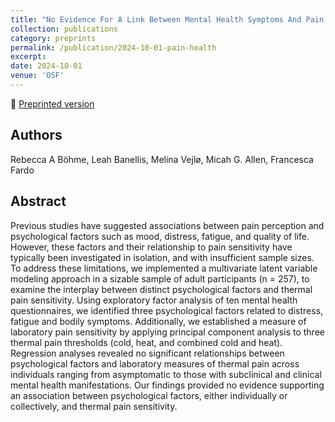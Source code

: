 ```yaml
---
title: "No Evidence For A Link Between Mental Health Symptoms And Pain Thresholds"
collection: publications
category: preprints
permalink: /publication/2024-10-01-pain-health
excerpt:
date: 2024-10-01
venue: 'OSF'
---
```


<!--more-->

📄 [Preprinted version](https://files.osf.io/v1/resources/bc627/providers/osfstorage/659ebf457dbd220068d852eb?action=download&direct&version=2) <br>

## Authors
Rebecca A Böhme, Leah Banellis, Melina Vejlø, Micah G. Allen, Francesca Fardo

## Abstract
Previous studies have suggested associations between pain perception and psychological factors such as mood, distress, fatigue, and quality of life. However, these factors and their relationship to pain sensitivity have typically been investigated in isolation, and with insufficient sample sizes. To address these limitations, we implemented a multivariate latent variable modeling approach in a sizable sample of adult participants (n = 257), to examine the interplay between distinct psychological factors and thermal pain sensitivity. Using exploratory factor analysis of ten mental health questionnaires, we identified three psychological factors related to distress, fatigue and bodily symptoms. Additionally, we established a measure of laboratory pain sensitivity by applying principal component analysis to three thermal pain thresholds (cold, heat, and combined cold and heat). Regression analyses revealed no significant relationships between psychological factors and laboratory measures of thermal pain across individuals ranging from asymptomatic to those with subclinical and clinical mental health manifestations. Our findings provided no evidence supporting an association between psychological factors, either individually or collectively, and thermal pain sensitivity.
